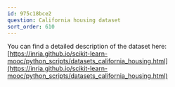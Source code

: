 ```yaml
---
id: 975c18bce2
question: California housing dataset
sort_order: 610
---
```


You can find a detailed description of the dataset here: [https://inria.github.io/scikit-learn-mooc/python_scripts/datasets_california_housing.html](https://inria.github.io/scikit-learn-mooc/python_scripts/datasets_california_housing.html)